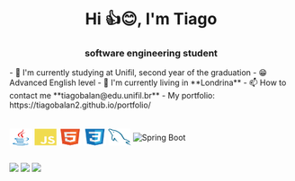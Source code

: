
<h1 align="center">Hi 👍😊, I'm Tiago</h1>
<h3 align="center">software engineering student</h3>
- 📘 I'm currently studying at Unifil, second year of the graduation
- 😁 Advanced English level
- 🏬 I'm currently living in **Londrina**
- 📫 How to contact me **tiagobalan@edu.unifil.br**
- My portfolio: https://tiagobalan2.github.io/portfolio/
<br>
<br>


<div style="display: inline_block"><br>
    <img align="center" alt="Rafa-Python" height="30" width="40" src="https://raw.githubusercontent.com/devicons/devicon/master/icons/java/java-original.svg">
  <img align="center" alt="Rafa-Js" height="30" width="40" src="https://raw.githubusercontent.com/devicons/devicon/master/icons/javascript/javascript-plain.svg">
  <img align="center" alt="Rafa-HTML" height="30" width="40" src="https://raw.githubusercontent.com/devicons/devicon/master/icons/html5/html5-original.svg">
  <img align="center" alt="Rafa-CSS" height="30" width="40" src="https://raw.githubusercontent.com/devicons/devicon/master/icons/css3/css3-original.svg">
  <img align="center" alt="Rafa-Csharp" height="30" width="40" src="https://raw.githubusercontent.com/devicons/devicon/master/icons/mysql/mysql-original.svg">
<img align="center" alt="Spring Boot" height="30" width="40" src="https://raw.githubusercontent.com/devicons/devicon/master/icons/springboot/springboot-original.svg">

</div>
<br>
<div> 
  
  <a href="https://www.instagram.com/tiagobalan2/" target="_blank"><img src="https://img.shields.io/badge/-Instagram-%23E4405F?style=for-the-badge&logo=instagram&logoColor=white" target="_blank"></a>
  <a href = "emailto:tiagobalan@edu.unifil.br"><img src="https://img.shields.io/badge/-Gmail-%23333?style=for-the-badge&logo=gmail&logoColor=white" target="_blank"></a>
  <a href="www.linkedin.com/in/tiago-balan-ld15" target="_blank"><img src="https://img.shields.io/badge/-LinkedIn-%230077B5?style=for-the-badge&logo=linkedin&logoColor=white" target="_blank"></a> 
</div>
